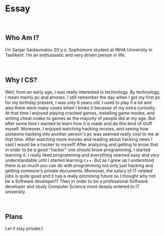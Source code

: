 <!-- Tell me about yourself.
Why did you choose CS?
Tell us about your plans for the next 1 and 3 years. -->

# Essay
<br/>

## Who Am I?
I’m Sanjar Saidaxmatov 20 y.o. Sophomore student at INHA University in Tashkent. I’m an enthusiastic and very driven person in life.

<br/>

## Why I CS?
Well, from an early age, I was really interested in technology. By technology, I mean mainly pc and phones. I still remember the day when I got my first pc for my birthday present, I was only 6 years old. I used to play it a lot and also there were many cases when I broke it because of my extra curiosity. At that time I enjoyed playing cracked games, installing game modes, and writing cheat codes to games as the majority of people did at my age. But after some time I wanted to learn how it is made and do this kind of stuff myself. Moreover, I enjoyed watching hacking movies, and seeing how someone hacking into another person's pc was seemed really cool to me at that time. After watching more movies and reading about hacking news I  said I would be a  hacker to myself! After analyzing and getting to know that in order to be a good "hacker" one should know programming, I started learning it. I really liked programming and everything seemed easy and very understandable until I started learning c++. 
But as I grew up I understood there is so much you can do with programming not only just hacking and getting someone's private documents. Moreover, the salary of IT-related jobs is quite good and it has a really promising future so I thought why not be a Software developer!? Then in order to be a professional Software developer and study Computer Science more deeply entered to IT university.

<br/>

## Plans
Let it stay private:)
